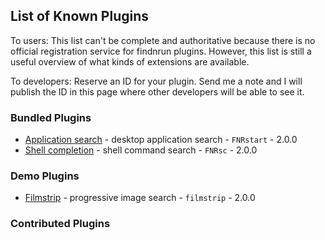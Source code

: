 ## List of Known Plugins

To users: This list can't be complete and authoritative because there
is no official registration service for findnrun plugins. However,
this list is still a useful overview of what kinds of extensions are
available.

To developers: Reserve an ID for your plugin. Send me a note and I will
publish the ID in this page where other developers will be able to see
it.

### Bundled Plugins

 * [Application search](https://github.com/step-/find-n-run) - desktop application search  - `FNRstart` - 2.0.0
 * [Shell completion](https://github.com/step-/find-n-run) - shell command search  - `FNRsc` - 2.0.0

### Demo Plugins

 * [Filmstrip](https://github.com/step-/find-n-run) - progressive image search  - `filmstrip` - 2.0.0

### Contributed Plugins


